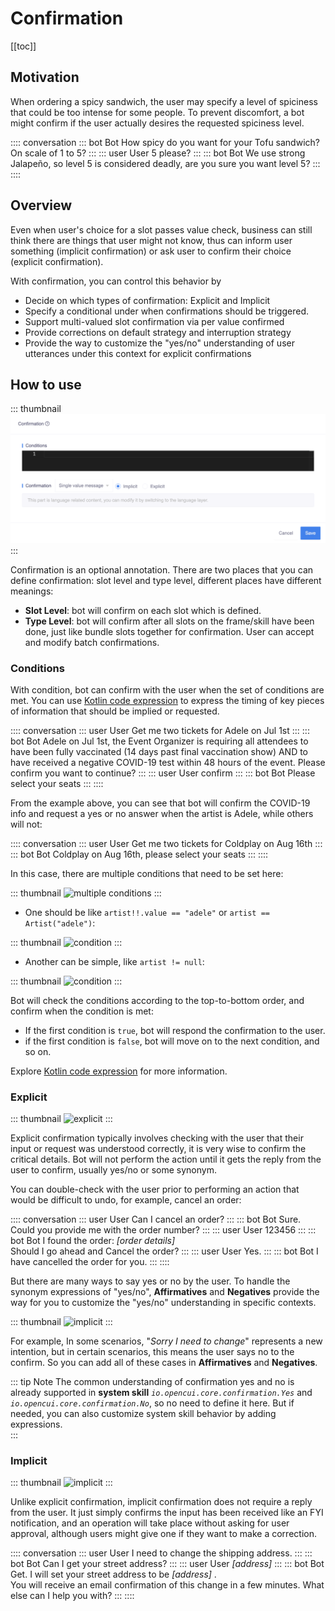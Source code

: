# Confirmation

[[toc]]

## Motivation

When ordering a spicy sandwich, the user may specify a level of spiciness that could be too intense for some people. To prevent discomfort, a bot might confirm if the user actually desires the requested spiciness level.

:::: conversation
::: bot Bot
How spicy do you want for your Tofu sandwich? On scale of 1 to 5?
:::
::: user User
5 please?
:::
::: bot Bot
We use strong Jalapeño, so level 5 is considered deadly, are you sure you want level 5?
:::
::::


## Overview
Even when user's choice for a slot passes value check, business can still think there are things that user might not know, thus can inform user something (implicit confirmation) or ask user to confirm their choice (explicit confirmation).

With confirmation, you can control this behavior by 
- Decide on which types of confirmation: Explicit and Implicit
- Specify a conditional under when confirmations should be triggered.
- Support multi-valued slot confirmation via per value confirmed
- Provide corrections on default strategy and interruption strategy
- Provide the way to customize the "yes/no" understanding of user utterances under this context for explicit confirmations


## How to use

::: thumbnail
![confirmation](/images/annotation/confirmation/confirmation.png)
:::

Confirmation is an optional annotation. There are two places that you can define confirmation: slot level and type level, different places have different meanings:
- **Slot Level**: bot will confirm on each slot which is defined. 
- **Type Level**: bot will confirm after all slots on the frame/skill have been done, just like bundle slots together for confirmation. User can accept and modify batch confirmations. 

### Conditions

With condition, bot can confirm with the user when the set of conditions are met. You can use [Kotlin code expression](kotlinexpression.md) to express the timing of key pieces of information that should be implied or requested.

:::: conversation
::: user User
Get me two tickets for Adele on Jul 1st
:::
::: bot Bot
Adele on Jul 1st, the Event Organizer is requiring all attendees to have been fully vaccinated (14 days past final vaccination show) AND to have received a negative COVID-19 test within 48 hours of the event. Please confirm you want to continue?
:::
::: user User
confirm
:::
::: bot Bot
Please select your seats
:::
::::

From the example above, you can see that bot will confirm the COVID-19 info and request a yes or no answer when the artist is Adele, while others will not: 

:::: conversation
::: user User
Get me two tickets for Coldplay on Aug 16th
:::
::: bot Bot
Coldplay on Aug 16th, please select your seats
:::
::::

In this case, there are multiple conditions that need to be set here:

::: thumbnail
![multiple conditions](/images/annotation/confirmation/confirmation_table.png)
:::
 
- One should be like `artist!!.value == "adele"` or `artist == Artist("adele")`:

::: thumbnail
![condition](/images/annotation/confirmation/condition_1.png)
:::

- Another can be simple, like `artist != null`:

::: thumbnail
![condition](/images/annotation/confirmation/condition_2.png)
:::

Bot will check the conditions according to the top-to-bottom order, and confirm when the condition is met:  
- If the first condition is `true`, bot will respond the confirmation to the user.
- if the first condition is `false`, bot will move on to the next condition, and so on.

Explore [Kotlin code expression](kotlinexpression.md) for more information.


### Explicit 

::: thumbnail
![explicit](/images/annotation/confirmation/confirmation_condition_explicit.png)
:::

Explicit confirmation typically involves checking with the user that their input or request was understood correctly, it is very wise to confirm the critical details. Bot will not perform the action until it gets the reply from the user to confirm, usually yes/no or some synonym.

You can double-check with the user prior to performing an action that would be difficult to undo, for example, cancel an order: 

:::: conversation
::: user User
Can I cancel an order?
:::
::: bot Bot
Sure. Could you provide me with the order number?
:::
::: user User
123456
:::
::: bot Bot
I found the order: *[order details]* <br>Should I go ahead and Cancel the order?
:::
::: user User
Yes.
:::
::: bot Bot
I have cancelled the order for you. 
:::
::::

But there are many ways to say yes or no by the user. To handle the synonym expressions of "yes/no", **Affirmatives** and **Negatives** provide the way for you to customize the "yes/no" understanding in specific contexts. 

::: thumbnail
![implicit](/images/annotation/confirmation/confirmation_expression.png)
:::

For example, In some scenarios, "*Sorry I need to change*" represents a new intention, but in certain scenarios, this means the user says no to the confirm. So you can add all of these cases in **Affirmatives** and **Negatives**. 

::: tip Note
The common understanding of confirmation yes and no is already supported in **system skill** *`io.opencui.core.confirmation.Yes`* and *`io.opencui.core.confirmation.No`*, so no need to define it here. But if needed, you can also customize system skill behavior by adding expressions.  
:::

### Implicit

::: thumbnail
![implicit](/images/annotation/confirmation/confirmation_condition_implicit.png)
:::

Unlike explicit confirmation, implicit confirmation does not require a reply from the user. It just simply confirms the input has been received like an FYI notification, and an operation will take place without asking for user approval, although users might give one if they want to make a correction. 

:::: conversation
::: user User
I need to change the shipping address.
:::
::: bot Bot
Can I get your street address?
:::
::: user User
*[address]*
:::
::: bot Bot
Get. I will set your street address to be *[address]* . <br>You will receive an email confirmation of this change in a few minutes. What else can I help you with?
:::
::::

